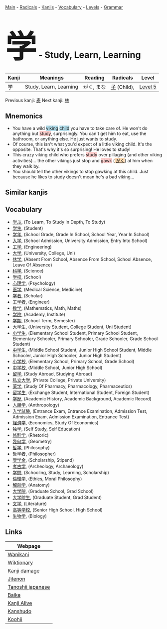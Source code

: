<style> bigfont {font-size: 100px}</style>
[Main](../index.md) -
[Radicals](../radicals.md) -
[Kanjis](../kanjis.md) -
[Vocabulary](../vocabulary.md) -
[Levels](../levels.md) -
[Grammar](../grammar.md)
# <bigfont> 学</bigfont> - Study, Learn, Learning 

| Kanji | Meanings | Reading | Radicals | Level |
| --- | --- | --- | --- | --- |
| 学 | Study, Learn, Learning | がく, まな | [子](../radicals/子.md) (Child),  | [Level 5](../levels/wk_level5.md) |

Previous kanji: [麦](麦.md) Next kanji: [林](林.md) 

## Mnemonics
 * You have a wild <span style="background-color:#ADD8E6"> viking</span> <span style="background-color:#ADD8E6"> child</span> you have to take care of. He won't do anything but <span style="background-color:#ffcccb"> study</span>, surprisingly. You can't get him to eat, use the bathroom, or anything else. He just wants to study.
* Of course, this isn't what you'd expect of a little viking child. It's the opposite. That's why it's so surprising! He loves to study!
* This crazy viking child who prefers <span style="background-color:#ffcccb"> study</span> over pillaging (and other viking activities)... the other vikings just stop and <span style="background-color:#ffcccb"> gawk</span> (<span style="background-color:#fed8b1"> [がく](https://jisho.org/search/がく)</span>) at him when they walk by.
* You should tell the other vikings to stop gawking at this child. Just because he likes to study doesn't mean he's a bad viking...


## Similar kanjis
 


## Vocabulary
 * [学ぶ](../vocabulary/学.md), (To Learn, To Study In Depth, To Study)
* [学生](../vocabulary/学.md), (Student)
* [学年](../vocabulary/学.md), (School Grade, Grade In School, School Year, Year In School)
* [入学](../vocabulary/学.md), (School Admission, University Admission, Entry Into School)
* [工学](../vocabulary/学.md), (Engineering)
* [大学](../vocabulary/学.md), (University, College, Uni)
* [休学](../vocabulary/学.md), (Absent From School, Absence From School, School Absence, Leave Of Absence)
* [科学](../vocabulary/学.md), (Science)
* [学校](../vocabulary/学.md), (School)
* [心理学](../vocabulary/学.md), (Psychology)
* [医学](../vocabulary/学.md), (Medical Science, Medicine)
* [学者](../vocabulary/学.md), (Scholar)
* [工学者](../vocabulary/学.md), (Engineer)
* [数学](../vocabulary/学.md), (Mathematics, Math, Maths)
* [学院](../vocabulary/学.md), (Academy, Institute)
* [学期](../vocabulary/学.md), (School Term, Semester)
* [大学生](../vocabulary/学.md), (University Student, College Student, Uni Student)
* [小学生](../vocabulary/学.md), (Elementary School Student, Primary School Student, Elementary Schooler, Primary Schooler, Grade Schooler, Grade School Student)
* [中学生](../vocabulary/学.md), (Middle School Student, Junior High School Student, Middle Schooler, Junior High Schooler, Junior High Student)
* [小学校](../vocabulary/学.md), (Elementary School, Primary School, Grade School)
* [中学校](../vocabulary/学.md), (Middle School, Junior High School)
* [留学](../vocabulary/学.md), (Study Abroad, Studying Abroad)
* [私立大学](../vocabulary/学.md), (Private College, Private University)
* [薬学](../vocabulary/学.md), (Study Of Pharmacy, Pharmacology, Pharmaceutics)
* [留学生](../vocabulary/学.md), (Exchange Student, International Student, Foreign Student)
* [学歴](../vocabulary/学.md), (Academic History, Academic Background, Academic Record)
* [人類学](../vocabulary/学.md), (Anthropology)
* [入学試験](../vocabulary/学.md), (Entrance Exam, Entrance Examination, Admission Test, Admission Exam, Admission Examination, Entrance Test)
* [経済学](../vocabulary/学.md), (Economics, Study Of Economics)
* [独学](../vocabulary/学.md), (Self Study, Self Education)
* [修辞学](../vocabulary/学.md), (Rhetoric)
* [幾何学](../vocabulary/学.md), (Geometry)
* [哲学](../vocabulary/学.md), (Philosophy)
* [哲学者](../vocabulary/学.md), (Philosopher)
* [奨学金](../vocabulary/学.md), (Scholarship, Stipend)
* [考古学](../vocabulary/学.md), (Archeology, Archaeology)
* [学問](../vocabulary/学.md), (Schooling, Study, Learning, Scholarship)
* [倫理学](../vocabulary/学.md), (Ethics, Moral Philosophy)
* [解剖学](../vocabulary/学.md), (Anatomy)
* [大学院](../vocabulary/学.md), (Graduate School, Grad School)
* [大学院生](../vocabulary/学.md), (Graduate Student, Grad Student)
* [文学](../vocabulary/学.md), (Literature)
* [高等学校](../vocabulary/学.md), (Senior High School, High School)
* [生物学](../vocabulary/学.md), (Biology)



## Links 

| Webpage |
| --- |
| [Wanikani          ](https://www.wanikani.com/kanji/学) |
| [Wiktionary        ](https://en.wiktionary.org/wiki/学) |
| [Kanji damage      ](http://www.kanjidamage.com/kanji/search?utf8=✓&q=学) |
| [Jitenon           ](https://jitenon.com/kanji/学) |
| [Tanoshii japanese ](https://www.tanoshiijapanese.com/dictionary/kanji.cfm?k=学) |
| [Baike             ](https://baike.baidu.com/item/学) |
| [Kanji Alive       ](https://app.kanjialive.com/学) |
| [Kanshudo          ](https://www.kanshudo.com/searchmn?q=学) |
| [Koohii            ](https://kanji.koohii.com/study/kanji/学) |
